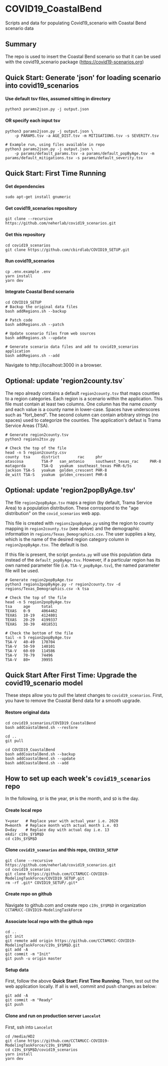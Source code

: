 # COVID19_CoastalBend
Scripts and data for populating Covid19_scenario with Coastal Bend scenario data

## Summary

The repo is used to insert the Coastal Bend scenario so that it can be used with the covid19_scenario package (https://covid19-scenarios.org)

## Quick Start: Generate 'json' for loading scenario into covid19_scenarios

#### Use default tsv files, assumed sitting in directory

	python3 params2json.py -j output.json

#### OR specify each input tsv 
	python3 params2json.py -j output.json \
		-p PARAMS.tsv -a AGE_DIST.tsv -m MITIGATIONS.tsv -s SEVERITY.tsv

	# Example run, using files available in repo
	python3 params2json.py -j output.json \
		-p params/default_params.tsv -a params/default_popByAge.tsv -m params/default_mitigations.tsv -s params/default_severity.tsv

## Quick Start: First Time Running

#### Get dependencies

	sudo apt-get install gnumeric

#### Get covid19_scenarios repository

	git clone --recursive https://github.com/neherlab/covid19_scenarios.git

#### Get this repository
	
	cd covid19_scenarios
	git clone https://github.com/cbirdlab/COVID19_SETUP.git

#### Run covid19_scenarios

	cp .env.example .env
	yarn install
	yarn dev
	
#### Integrate Coastal Bend scenario
	cd COVID19_SETUP
	# Backup the original data files
	bash addRegions.sh --backup

	# Patch code
	bash addRegions.sh --patch
	
	# Update scenario files from web sources
	bash addRegions.sh --update
	
	# Generate scenario data files and add to covid19_scenarios application
	bash addRegions.sh --add

Navigate to http://localhost:3000 in a browser. 

## Optional: update 'region2county.tsv`

The repo already contains a default `region2county.tsv` that maps counties to a region categories. Each region is a scenario within the application.
This file must contain at least two columns. One column has the name _county_ and each value is a county name in lower-case. Spaces have underscores such as "fort_bend". The second column can contain arbitrary strings (no spaces) used to categorize the counties. The application's defaut is Trama Service Areas (TSA). 

	# Generate region2county.tsv
	python3 regions2tsv.py

	# Check the top of the file
	head -n 5 region2county.csv
	county  tsa     district        rac     phr
	atascosa        TSA-P   san_antonio     southwest_texas_rac     PHR-8
	matagorda       TSA-Q   yoakum  southeast_texas PHR-6/5s
	jackson TSA-S   yoakum  golden_crescent PHR-8
	de_witt TSA-S   yoakum  golden_crescent PHR-8

## Optional: update 'region2popByAge.tsv'

The file `region2popByAge.tsv` maps a region (by default, Trama Service Area) to a population distribution. 
These corrospond to the "age distribution" on the `covid_scenarios` web app. 

This file is created with `regions2popByAge.py` using the region to county mapping in `region2county.tsv` (see above) 
and the demographic information in `regions/Texas_Demographics.csv`. 
The user supplies a key, which is the name of the desired region category column in `region2popByAge.tsv`. The default is _tsa_. 

If this file is present, the script `gendata.py` will use this population data instead of the `default_popByAge.tsv`. 
However, if a particular region has its own named parameter file (i.e. `TSA-V_popByAge.tsv`), the named parameter file will be used. 

	# Generate region2popByAge.tsv
	python3 regions2popByAge.py -r region2county.tsv -d regions/Texas_Demographics.csv -k tsa

	# Check the top of the file 
	head -n 5 region2popByAge.tsv
	tsa     age     total
	TEXAS   0-9     4064462
	TEXAS   10-19   4124801
	TEXAS   20-29   4199337
	TEXAS   30-39  	4018531

	# Check the bottom of the file
	tail -n 5 region2popByAge.tsv
	TSA-V   40-49   170704
	TSA-V   50-59   140101
	TSA-V   60-69   114586
	TSA-V   70-79   74496
	TSA-V   80+     39955

## Quick Start After First Time: Upgrade the covid19_scenario model

These steps allow you to pull the latest changes to `covid19_scenarios`. 
First, you have to remove the Coastal Bend data for a smooth upgrade.

#### Restore original data

	cd covid19_scenarios/COVID19_CoastalBend
	bash addCoastalBend.sh --restore

	cd ..
	git pull

	cd COVID19_CoastalBend
	bash addCoastalBend.sh --backup
	bash addCoastalBend.sh --update
	bash addCoastalBend.sh --add

## How to set up each week's `covid19_scenarios` repo
In the following, `$Y` is the year, `$M` is the month, and `$D` is the day.

#### Create local repo
	Y=year   # Replace year with actual year i.e. 2020
	M=month  # Replace month with actual month i.e. 03
	D=day    # Replace day with actual day i.e. 13
	mkdir c19s_$Y$M$D
	cd c19s_$Y$M$D

#### Clone `covid19_scenarios` and this repo, `COVID19_SETUP`
	
	git clone --recursive https://github.com/neherlab/covid19_scenarios.git
	cd covid19_scenarios
	git clone https://github.com/CCTAMUCC-COVID19-ModelingTaskForce/COVID19_SETUP.git
	rm -rf .git* COVID19_SETUP/.git*
	
#### Create repo on github

Navigate to github.com and create repo `c19s_$Y$M$D` in organization `CCTAMUCC-COVID19-ModelingTaskForce`

#### Associate local repo with the github repo
	
	cd ..
	git init
	git remote add origin https://github.com/CCTAMUCC-COVID19-ModelingTaskForce/c19s_$Y$M$D.git
	git add -A
	git commit -m "Init"
	git push -u origin master
	
#### Setup data	

First, follow the above **Quick Start: First Time Running**. 
Then, test out the web application locally.
If all is well, commit and push changes as below:

	git add -A
	git commit -m "Ready"
	git push
	
#### Clone and run on production server `Lancelot`

First, ssh into `Lancelot`

	cd /media/HD2
	git clone https://github.com/CCTAMUCC-COVID19-ModelingTaskForce/c19s_$Y$M$D
	cd c19s_$Y$M$D/covid19_scenarios
	yarn install
	yarn dev
